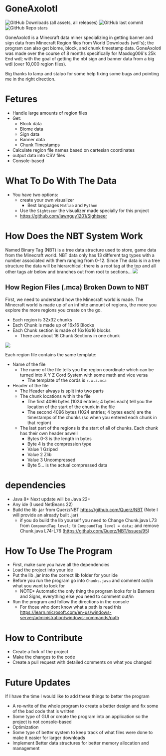 # GoneAxolotl 
![GitHub Downloads (all assets, all releases)](https://img.shields.io/github/downloads/lawnguy1201/GoneAxolotl/total?style=for-the-badge&logo=Github&color=blue)
![GitHub last commit](https://img.shields.io/github/last-commit/lawnguy1201/GoneAxolotl?style=for-the-badge&logo=Github&color=pink)
![GitHub Repo stars](https://img.shields.io/github/stars/lawnguy1201/GoneAxolotl?style=for-the-badge&logo=Github&color=red)

GoneAxolotl is a Minecraft data miner specializing in getting banner and sign data from Minecraft Region files from World Downloads (wdl's); the program can also get biome, block, and chunk timestamp data.
GoneAxolotl was made over the course of 8 months specifically for Maxdog006's 25k End wdl; with the goal of getting the nbt sign and banner data from a big wdl (over 10,000 region files).

Big thanks to lamp and stalpo for some help fixing some bugs and pointing me in the right direction.

# Fetures 
- Handle large amounts of region files
- Get:
  - Block data
  - Biome data
  - Sign data
  - Banner data
  - Chunk Timestamps
-  Calculate region file names based on cartesian coordinates
-  output data into CSV files
-  Console-based

# What To Do With The Data 
- You have two options:
  - create your own visualizer
    - Best languages ```Matlab``` and ```Python```
  - Use the ```Sightseer``` the visualizer made specially for this project
  - https://github.com/lawnguy1201/Sightseer

# How Does the NBT System Work 
Named Binary Tag (NBT) is a tree data structure used to store, game data from the Minecraft world. NBT data only has 13 different tag types with a number associated with them ranging from 0-12. 
Since The data is in a tree structure the data will be hierarchical; there is a root tag at the top and all other tags atr below and branches out from root to sections... 
 ![](https://hocuspocus.taloncrossing.com/rii/nbtexplorer_mac.png)

 ## How Region Files (.mca) Broken Down to NBT
  First, we need to understand how the Minecraft world is made. The Minecraft world is made up of an infinite amount of regions, the more you explore the more regions you create on the go. 
   - Each region is 32x32 chunks
   - Each Chunk is made up of 16x16 Blocks
   - Each Chunk section is made of 16x16x16 blocks
     - There are about 16 Chunk Sections in one chunk
    
  ![](https://static.wikia.nocookie.net/minecraft_gamepedia/images/e/ec/Chunk.png/revision/latest?cb=20220204013734)
    
  Each region file contains the same template:
  - Name of the file
    - The name of the file tells you the region coordinate which can be turned into X Y Z Cord System with some math and vice versa
      - The template of the cords is ```r.x.z.mca```
  - Header of the file
    - The Header always is split into two parts
    - The chunk locations within the file
      - The first 4096 bytes (1024 entries; 4 bytes each) tell you the location of the start of the chunk in the file
      - The second 4096 bytes  (1024 entries; 4 bytes each) are the timestamps of the chunks (so when you entered each chunk in that region)
    - The last part of the regions is the start of all of chunks. Each chunk has their own header aswell
      -  Bytes 0-3 is the length in bytes
      -  Byte 4 is the compression type
        -  Value 1 Gziped
        -  Value 2 Zlib
        -  Value 3 Uncompressed 
      -  Byte 5... is the actual compressed data    

# dependencies
- Java 8+ Next update will be Java 22+
- Any ide (I used NetBeans 22)
- Build the lib .jar from Querz/NBT https://github.com/Querz/NBT (Note I will provide an already built .jar)
  - if you do build the lib yourself you need to Change Chunk.java L73 from ```CompoundTag level;``` to ```CompoundTag level = data;``` and remove Chunk.java L74-L76 (https://github.com/Querz/NBT/issues/95)

# How To Use The Program 
- First, make sure you have all the dependencies
- Load the project into your ide
- Put the lib .jar into the correct lib folder for your ide
- Before you run the program go into ```Chunks.java``` and comment out/in what you want to look for
  - NOTE* Automatic the only thing the program looks for is Banners and Signs, everything else you need to comment out/in   
- Run the program and follow the directions in the console
  - For those who dont know what a path is read this https://learn.microsoft.com/en-us/windows-server/administration/windows-commands/path
 
# How to Contribute 
- Create a fork of the project
- Make the changes to the code
- Create a pull request with detailed comments on what you changed

# Future Updates 
If I have the time I would like to add these things to better the program
- A re-write of the whole program to create a better design and fix some of the bad code that is written
- Some type of GUI or create the program into an application so the project is not console-based
- Optimization
- Some type of better system to keep track of what files were done to make it easier for larger downloads
- Implement Better data structures for better memory allocation and management 
